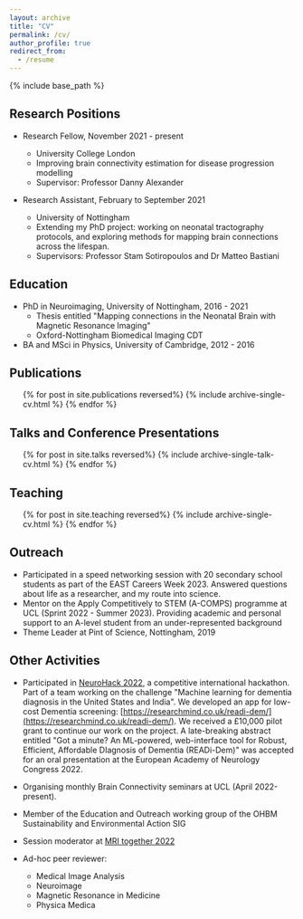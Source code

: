 ```yaml
---
layout: archive
title: "CV"
permalink: /cv/
author_profile: true
redirect_from:
  - /resume
---
```


{% include base_path %}

## Research Positions

* Research Fellow, November 2021 - present
  * University College London
  * Improving brain connectivity estimation for disease progression modelling
  * Supervisor: Professor Danny Alexander

* Research Assistant, February to September 2021
  * University of Nottingham
  * Extending my PhD project: working on neonatal tractography protocols, and exploring methods for mapping brain connections across the lifespan.
  * Supervisors: Professor Stam Sotiropoulos and Dr Matteo Bastiani

## Education

* PhD in Neuroimaging, University of Nottingham, 2016 - 2021
  * Thesis entitled "Mapping connections in the Neonatal Brain with Magnetic Resonance Imaging"
  * Oxford-Nottingham Biomedical Imaging CDT
* BA and MSci in Physics, University of Cambridge, 2012 - 2016
  

## Publications

  <ul>{% for post in site.publications reversed%}
    {% include archive-single-cv.html %}
  {% endfor %}</ul>
  
## Talks and Conference Presentations

  <ul>{% for post in site.talks reversed%}
    {% include archive-single-talk-cv.html %}
  {% endfor %}</ul>
  
## Teaching

  <ul>{% for post in site.teaching reversed%}
    {% include archive-single-cv.html %}
  {% endfor %}</ul>
  
## Outreach

* Participated in a speed networking session with 20 secondary school students as part of the EAST Careers Week 2023. Answered questions about life as a researcher, and my route into science.
* Mentor on the Apply Competitively to STEM (A-COMPS) programme at UCL (Sprint 2022 - Summer 2023). Providing academic and personal support to an A-level student from an under-represented background
* Theme Leader at Pint of Science, Nottingham, 2019

## Other Activities

* Participated in [NeuroHack 2022](https://demondementia.com/neurohack2022/), a competitive international hackathon. Part of a team working on the challenge "Machine learning for dementia diagnosis in the United States and India". We developed an app for low-cost Dementia screening: [https://researchmind.co.uk/readi-dem/](https://researchmind.co.uk/readi-dem/). We received a £10,000 pilot grant to continue our work on the project. A late-breaking abstract entitled "Got a minute? An ML-powered, web-interface tool for Robust, Efficient, Affordable DIagnosis of Dementia (READi-Dem)" was accepted for an oral presentation at the European Academy of Neurology Congress 2022. 

* Organising monthly Brain Connectivity seminars at UCL (April 2022-present).
* Member of the Education and Outreach working group of the OHBM Sustainability and Environmental Action SIG
* Session moderator at [MRI together 2022](https://mritogether.esmrmb.org)
* Ad-hoc peer reviewer:
  * Medical Image Analysis 
  * Neuroimage
  * Magnetic Resonance in Medicine
  * Physica Medica
